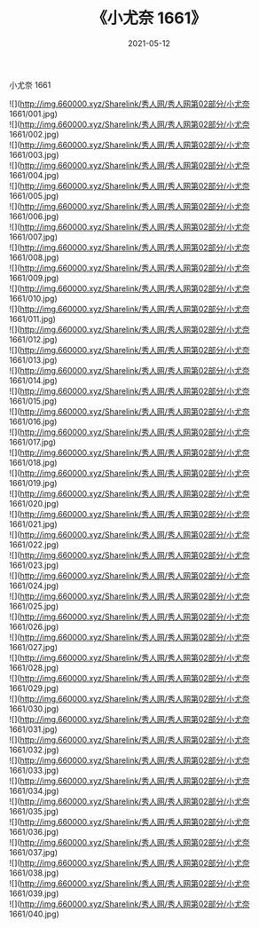 ﻿---
layout: post
title:  《小尤奈 1661》
date:   2021-05-12
img: http://img.660000.xyz/Sharelink/秀人网/秀人网第02部分/小尤奈 1661/000.jpg
categories: [美女, 清纯, 唯美]
---

小尤奈 1661

  ![](http://img.660000.xyz/Sharelink/秀人网/秀人网第02部分/小尤奈 1661/001.jpg) <br> ![](http://img.660000.xyz/Sharelink/秀人网/秀人网第02部分/小尤奈 1661/002.jpg) <br> ![](http://img.660000.xyz/Sharelink/秀人网/秀人网第02部分/小尤奈 1661/003.jpg) <br> ![](http://img.660000.xyz/Sharelink/秀人网/秀人网第02部分/小尤奈 1661/004.jpg) <br> ![](http://img.660000.xyz/Sharelink/秀人网/秀人网第02部分/小尤奈 1661/005.jpg) <br> ![](http://img.660000.xyz/Sharelink/秀人网/秀人网第02部分/小尤奈 1661/006.jpg) <br> ![](http://img.660000.xyz/Sharelink/秀人网/秀人网第02部分/小尤奈 1661/007.jpg) <br> ![](http://img.660000.xyz/Sharelink/秀人网/秀人网第02部分/小尤奈 1661/008.jpg) <br> ![](http://img.660000.xyz/Sharelink/秀人网/秀人网第02部分/小尤奈 1661/009.jpg) <br> ![](http://img.660000.xyz/Sharelink/秀人网/秀人网第02部分/小尤奈 1661/010.jpg) <br> ![](http://img.660000.xyz/Sharelink/秀人网/秀人网第02部分/小尤奈 1661/011.jpg) <br> ![](http://img.660000.xyz/Sharelink/秀人网/秀人网第02部分/小尤奈 1661/012.jpg) <br> ![](http://img.660000.xyz/Sharelink/秀人网/秀人网第02部分/小尤奈 1661/013.jpg) <br> ![](http://img.660000.xyz/Sharelink/秀人网/秀人网第02部分/小尤奈 1661/014.jpg) <br> ![](http://img.660000.xyz/Sharelink/秀人网/秀人网第02部分/小尤奈 1661/015.jpg) <br> ![](http://img.660000.xyz/Sharelink/秀人网/秀人网第02部分/小尤奈 1661/016.jpg) <br> ![](http://img.660000.xyz/Sharelink/秀人网/秀人网第02部分/小尤奈 1661/017.jpg) <br> ![](http://img.660000.xyz/Sharelink/秀人网/秀人网第02部分/小尤奈 1661/018.jpg) <br> ![](http://img.660000.xyz/Sharelink/秀人网/秀人网第02部分/小尤奈 1661/019.jpg) <br> ![](http://img.660000.xyz/Sharelink/秀人网/秀人网第02部分/小尤奈 1661/020.jpg) <br> ![](http://img.660000.xyz/Sharelink/秀人网/秀人网第02部分/小尤奈 1661/021.jpg) <br> ![](http://img.660000.xyz/Sharelink/秀人网/秀人网第02部分/小尤奈 1661/022.jpg) <br> ![](http://img.660000.xyz/Sharelink/秀人网/秀人网第02部分/小尤奈 1661/023.jpg) <br> ![](http://img.660000.xyz/Sharelink/秀人网/秀人网第02部分/小尤奈 1661/024.jpg) <br> ![](http://img.660000.xyz/Sharelink/秀人网/秀人网第02部分/小尤奈 1661/025.jpg) <br> ![](http://img.660000.xyz/Sharelink/秀人网/秀人网第02部分/小尤奈 1661/026.jpg) <br> ![](http://img.660000.xyz/Sharelink/秀人网/秀人网第02部分/小尤奈 1661/027.jpg) <br> ![](http://img.660000.xyz/Sharelink/秀人网/秀人网第02部分/小尤奈 1661/028.jpg) <br> ![](http://img.660000.xyz/Sharelink/秀人网/秀人网第02部分/小尤奈 1661/029.jpg) <br> ![](http://img.660000.xyz/Sharelink/秀人网/秀人网第02部分/小尤奈 1661/030.jpg) <br> ![](http://img.660000.xyz/Sharelink/秀人网/秀人网第02部分/小尤奈 1661/031.jpg) <br> ![](http://img.660000.xyz/Sharelink/秀人网/秀人网第02部分/小尤奈 1661/032.jpg) <br> ![](http://img.660000.xyz/Sharelink/秀人网/秀人网第02部分/小尤奈 1661/033.jpg) <br> ![](http://img.660000.xyz/Sharelink/秀人网/秀人网第02部分/小尤奈 1661/034.jpg) <br> ![](http://img.660000.xyz/Sharelink/秀人网/秀人网第02部分/小尤奈 1661/035.jpg) <br> ![](http://img.660000.xyz/Sharelink/秀人网/秀人网第02部分/小尤奈 1661/036.jpg) <br> ![](http://img.660000.xyz/Sharelink/秀人网/秀人网第02部分/小尤奈 1661/037.jpg) <br> ![](http://img.660000.xyz/Sharelink/秀人网/秀人网第02部分/小尤奈 1661/038.jpg) <br> ![](http://img.660000.xyz/Sharelink/秀人网/秀人网第02部分/小尤奈 1661/039.jpg) <br> ![](http://img.660000.xyz/Sharelink/秀人网/秀人网第02部分/小尤奈 1661/040.jpg) <br>